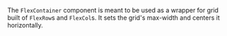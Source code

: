 The `FlexContainer` component is meant to be used as a wrapper for grid built of `FlexRow`s and `FlexCol`s.
It sets the grid's max-width and centers it horizontally.
